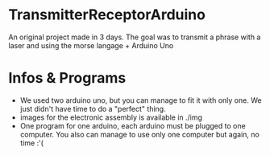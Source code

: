 # TransmitterReceptorArduino
An original project made in 3 days. The goal was to transmit a phrase with a laser and using the morse langage + Arduino Uno

# Infos & Programs
 - We used two arduino uno, but you can manage to fit it with only one. We just didn't have time to do a "perfect" thing.
 - images for the electronic assembly is available in ./img
 - One program for one arduino, each arduino must be plugged to one computer. You also can manage to use only one computer but again, no time :'(
